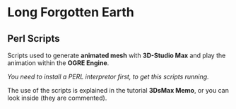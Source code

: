 # Long Forgotten Earth

## Perl Scripts

Scripts used to generate **animated mesh** with **3D-Studio Max** and play the animation within the **OGRE Engine**.

*You need to install a PERL interpretor first, to get this scripts running.*

The use of the scripts is explained in the tutorial **3DsMax Memo**, or you can look inside (they are commented).

